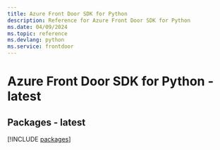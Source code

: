 ```yaml
---
title: Azure Front Door SDK for Python
description: Reference for Azure Front Door SDK for Python
ms.date: 04/09/2024
ms.topic: reference
ms.devlang: python
ms.service: frontdoor
---
```

# Azure Front Door SDK for Python - latest
## Packages - latest
[!INCLUDE [packages](front-door-index.md)]